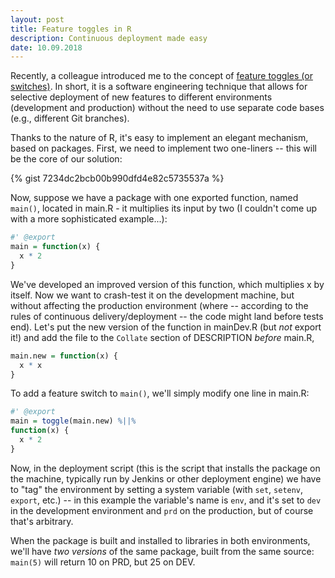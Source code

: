 ```yaml
---
layout: post
title: Feature toggles in R
description: Continuous deployment made easy
date: 10.09.2018
---
```


Recently, a colleague introduced me to the concept of [feature toggles (or switches)](https://en.wikipedia.org/wiki/Feature_toggle). In short, it is a software engineering technique that allows for selective deployment of new features to different environments (development and production) without the need to use separate code bases (e.g., different Git branches).

Thanks to the nature of R, it's easy to implement an elegant mechanism, based on packages. First, we need to implement two one-liners -- this will be the core of our solution:

{% gist 7234dc2bcb00b990dfd4e82c5735537a %}

Now, suppose we have a package with one exported function, named `main()`, located in main.R - it multiplies its input by two (I couldn't come up with a more sophisticated example...):

~~~ R
#' @export
main = function(x) {
  x * 2
}
~~~

We've developed an improved version of this function, which multiplies x by itself. Now we want to crash-test it on the development machine, but without affecting the production environment (where -- according to the rules of continuous delivery/deployment -- the code might land before tests end). Let's put the new version of the function in mainDev.R (but *not* export it!) and add the file to the `Collate` section of DESCRIPTION *before* main.R,

~~~ R
main.new = function(x) {
  x * x
}
~~~

To add a feature switch to `main()`, we'll simply modify one line in main.R:

~~~ R
#' @export
main = toggle(main.new) %||%
function(x) {
  x * 2
}
~~~

Now, in the deployment script (this is the script that installs the package on the machine, typically run by Jenkins or other deployment engine) we have to "tag" the environment by setting a system variable (with `set`, `setenv`, `export`, etc.) -- in this example the variable's name is `env`, and it's set to `dev` in the development environment and `prd` on the production, but of course that's arbitrary.

When the package is built and installed to libraries in both environments, we'll have *two versions* of the same package, built from the same source: `main(5)` will return 10 on PRD, but 25 on DEV.

